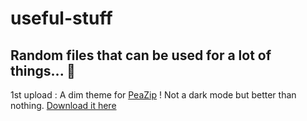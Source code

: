 # useful-stuff
## Random files that can be used for a lot of things... 🙂

1st upload : A dim theme for [PeaZip](https://github.com/peazip/PeaZip) ! Not a dark mode but better than nothing. [Download it here](https://github.com/EDM115/useful-stuff/raw/main/themes/Dim_Theme.theme.7z)
